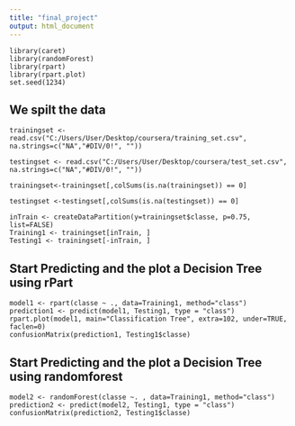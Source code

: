 ```yaml
---
title: "final_project"
output: html_document
---
```



```{r}
library(caret)
library(randomForest)
library(rpart)
library(rpart.plot)
set.seed(1234)
```
## We spilt the data
```{r}
trainingset <- read.csv("C:/Users/User/Desktop/coursera/training_set.csv", na.strings=c("NA","#DIV/0!", ""))

testingset <- read.csv("C:/Users/User/Desktop/coursera/test_set.csv", na.strings=c("NA","#DIV/0!", ""))

trainingset<-trainingset[,colSums(is.na(trainingset)) == 0]

testingset <-testingset[,colSums(is.na(testingset)) == 0]
```

```{r}
inTrain <- createDataPartition(y=trainingset$classe, p=0.75, list=FALSE)
Training1 <- trainingset[inTrain, ] 
Testing1 <- trainingset[-inTrain, ]
```

## Start Predicting and the plot a Decision Tree using rPart
```{r}
model1 <- rpart(classe ~ ., data=Training1, method="class")
prediction1 <- predict(model1, Testing1, type = "class")
rpart.plot(model1, main="Classification Tree", extra=102, under=TRUE, faclen=0)
confusionMatrix(prediction1, Testing1$classe)

```
## Start Predicting and the plot a Decision Tree using randomforest
```{r}
model2 <- randomForest(classe ~. , data=Training1, method="class")
prediction2 <- predict(model2, Testing1, type = "class")
confusionMatrix(prediction2, Testing1$classe)
```


